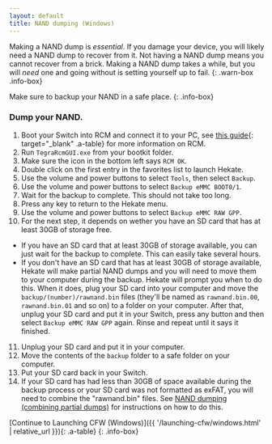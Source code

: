 ```yaml
---
layout: default
title: NAND dumping (Windows)
---
```


Making a NAND dump is *essential*. If you damage your device, you will likely need a NAND dump to recover from it. Not having a NAND dump means you cannot recover from a brick. Making a NAND dump takes a while, but you will *need* one and going without is setting yourself up to fail.
{: .warn-box .info-box}

Make sure to backup your NAND in a safe place.
{: .info-box}

### Dump your NAND.

1. Boot your Switch into RCM and connect it to your PC, see [this guide](https://noirscape.github.io/RCM-Guide){: target="_blank" .a-table} for more information on RCM.
2. Run `TegraRcmGUI.exe` from your bootkit folder.
3. Make sure the icon in the bottom left says `RCM OK`.
4. Double click on the first entry in the favorites list to launch Hekate.
5. Use the volume and power buttons to select `Tools`, then select `Backup`.
6. Use the volume and power buttons to select `Backup eMMC BOOT0/1`.
7. Wait for the backup to complete. This should not take too long.
8. Press any key to return to the Hekate menu.
9. Use the volume and power buttons to select `Backup eMMC RAW GPP`.
10. For the next step, it depends on wether you have an SD card that has at least 30GB of storage free.
  - If you have an SD card that at least 30GB of storage available, you can just wait for the backup to complete. This can easily take several hours.
  - If you don't have an SD card that has at least 30GB of storage available, Hekate will make partial NAND dumps and you will need to move them to your computer during the backup. Hekate will prompt you when to do this. When it does, plug your SD card into your computer and move the `backup/(number)/rawnand.bin` files (they'll be named as `rawnand.bin.00`, `rawnand.bin.01` and so on) to a folder on your computer. After that, unplug your SD card and put it in your Switch, press any button and then select `Backup eMMC RAW GPP` again. Rinse and repeat until it says it finished.
11. Unplug your SD card and put it in your computer.
12. Move the contents of the `backup` folder to a safe folder on your computer.
13. Put your SD card back in your Switch.
14. If your SD card has had less than 30GB of space available during the backup process or your SD card was not formatted as exFAT, you will need to combine the "rawnand.bin" files. See [NAND dumping (combining partial dumps)](rawnand-combine.html) for instructions on how to do this.

[Continue to Launching CFW (Windows)]({{ '/launching-cfw/windows.html' | relative_url }}){: .a-table}
{: .info-box}
